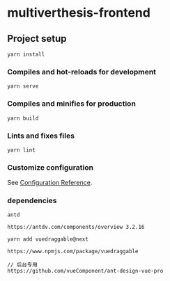 # multiverthesis-frontend

## Project setup
```
yarn install
```

### Compiles and hot-reloads for development
```
yarn serve
```

### Compiles and minifies for production
```
yarn build
```

### Lints and fixes files
```
yarn lint
```

### Customize configuration
See [Configuration Reference](https://cli.vuejs.org/config/).

### dependencies
```
antd

https://antdv.com/components/overview 3.2.16

yarn add vuedraggable@next

https://www.npmjs.com/package/vuedraggable

// 后台专用
https://github.com/vueComponent/ant-design-vue-pro 
```
